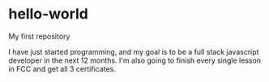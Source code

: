 # hello-world
My first repository

I have just started programming, and my goal is to be a full stack javascript developer in the next 12 months.
I'm also going to finish every single lesson in FCC and get all 3 certificates.

